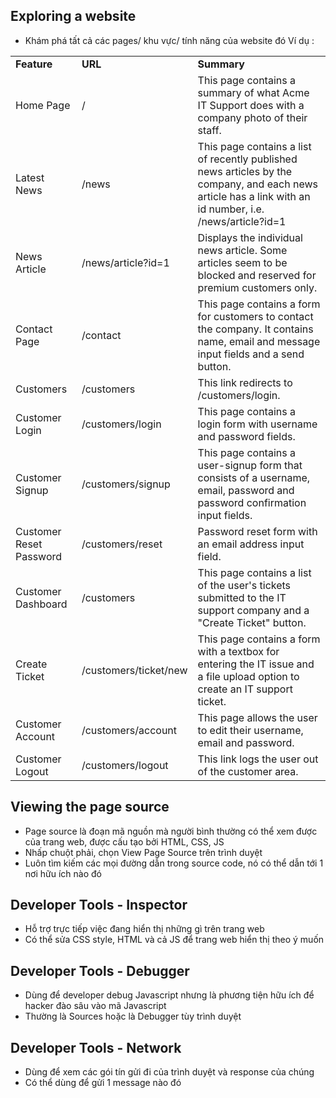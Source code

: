 

## Exploring a website

+ Khám phá tất cả các pages/ khu vực/ tính năng của website đó
Ví dụ : 

|                         |                       |                                                                                                                                                           |
| ----------------------- | --------------------- | --------------------------------------------------------------------------------------------------------------------------------------------------------- |
| **Feature**             | **URL**               | **Summary**                                                                                                                                               |
| Home Page               | /                     | This page contains a summary of what Acme IT Support does with a company photo of their staff.                                                            |
| Latest News             | /news                 | This page contains a list of recently published news articles by the company, and each news article has a link with an id number, i.e. /news/article?id=1 |
| News Article            | /news/article?id=1    | Displays the individual news article. Some articles seem to be blocked and reserved for premium customers only.                                           |
| Contact Page            | /contact              | This page contains a form for customers to contact the company. It contains name, email and message input fields and a send button.                       |
| Customers               | /customers            | This link redirects to /customers/login.                                                                                                                  |
| Customer Login          | /customers/login      | This page contains a login form with username and password fields.                                                                                        |
| Customer Signup         | /customers/signup     | This page contains a user-signup form that consists of a username, email, password and password confirmation input fields.                                |
| Customer Reset Password | /customers/reset      | Password reset form with an email address input field.                                                                                                    |
| Customer Dashboard      | /customers            | This page contains a list of the user's tickets submitted to the IT support company and a "Create Ticket" button.                                         |
| Create Ticket           | /customers/ticket/new | This page contains a form with a textbox for entering the IT issue and a file upload option to create an IT support ticket.                               |
| Customer Account        | /customers/account    | This page allows the user to edit their username, email and password.                                                                                     |
| Customer Logout         | /customers/logout     | This link logs the user out of the customer area.                                                                                                         |
## Viewing the page source

+ Page source là đoạn mã nguồn mà người bình thường có thể xem được của trang web, được cấu tạo bởi HTML, CSS, JS
+ Nhấp chuột phải, chọn View Page Source trên trình duyệt
+ Luôn tìm kiếm các mọi đường dẫn trong source code, nó có thể dẫn tới 1 nơi hữu ích nào đó

## Developer Tools - Inspector

+ Hỗ trợ trực tiếp việc đang hiển thị những gì trên trang web
+ Có thể sửa CSS style, HTML và cả JS để trang web hiển thị theo ý muốn

## Developer Tools - Debugger

+ Dùng để developer debug Javascript nhưng là phương tiện hữu ích để hacker đào sâu vào mã Javascript
+ Thường là Sources hoặc là Debugger tùy trình duyệt

## Developer Tools - Network

+ Dùng để xem các gói tín gửi đi của trình duyệt và response của chúng
+ Có thể dùng để gửi 1 message nào đó